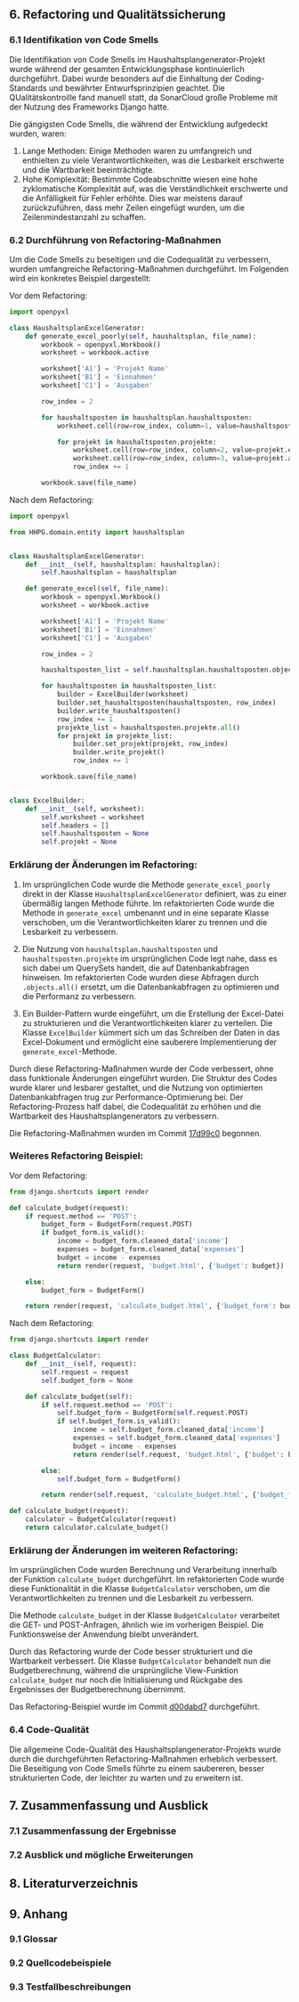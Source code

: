 ## 6. Refactoring und Qualitätssicherung

### 6.1 Identifikation von Code Smells

Die Identifikation von Code Smells im Haushaltsplangenerator-Projekt wurde während der gesamten Entwicklungsphase kontinuierlich durchgeführt. Dabei wurde besonders auf die Einhaltung der Coding-Standards und bewährter Entwurfsprinzipien geachtet. Die QUalitätskontroille fand manuell statt, da SonarCloud große Probleme mit der Nutzung des Frameworks Django hatte. 

Die gängigsten Code Smells, die während der Entwicklung aufgedeckt wurden, waren:

1. Lange Methoden: Einige Methoden waren zu umfangreich und enthielten zu viele Verantwortlichkeiten, was die Lesbarkeit erschwerte und die Wartbarkeit beeinträchtigte.
2. Hohe Komplexität: Bestimmte Codeabschnitte wiesen eine hohe zyklomatische Komplexität auf, was die Verständlichkeit erschwerte und die Anfälligkeit für Fehler erhöhte. Dies war meistens darauf zurückzuführen, dass mehr Zeilen eingefügt wurden, um die Zeilenmindestanzahl zu schaffen.

### 6.2 Durchführung von Refactoring-Maßnahmen

Um die Code Smells zu beseitigen und die Codequalität zu verbessern, wurden umfangreiche Refactoring-Maßnahmen durchgeführt. Im Folgenden wird ein konkretes Beispiel dargestellt:

Vor dem Refactoring:
```python
import openpyxl

class HaushaltsplanExcelGenerator:
    def generate_excel_poorly(self, haushaltsplan, file_name):
        workbook = openpyxl.Workbook()
        worksheet = workbook.active

        worksheet['A1'] = 'Projekt Name'
        worksheet['B1'] = 'Einnahmen'
        worksheet['C1'] = 'Ausgaben'

        row_index = 2

        for haushaltsposten in haushaltsplan.haushaltsposten:
            worksheet.cell(row=row_index, column=1, value=haushaltsposten.name)

            for projekt in haushaltsposten.projekte:
                worksheet.cell(row=row_index, column=2, value=projekt.einnahmen)
                worksheet.cell(row=row_index, column=3, value=projekt.ausgaben)
                row_index += 1

        workbook.save(file_name)
```

Nach dem Refactoring:
```python
import openpyxl

from HHPG.domain.entity import haushaltsplan


class HaushaltsplanExcelGenerator:
    def __init__(self, haushaltsplan: haushaltsplan):
        self.haushaltsplan = haushaltsplan

    def generate_excel(self, file_name):
        workbook = openpyxl.Workbook()
        worksheet = workbook.active

        worksheet['A1'] = 'Projekt Name'
        worksheet['B1'] = 'Einnahmen'
        worksheet['C1'] = 'Ausgaben'

        row_index = 2

        haushaltsposten_list = self.haushaltsplan.haushaltsposten.objects.all()

        for haushaltsposten in haushaltsposten_list:
            builder = ExcelBuilder(worksheet)
            builder.set_haushaltsposten(haushaltsposten, row_index)
            builder.write_haushaltsposten()
            row_index += 1
            projekte_list = haushaltsposten.projekte.all()
            for projekt in projekte_list:
                builder.set_projekt(projekt, row_index)
                builder.write_projekt()
                row_index += 1

        workbook.save(file_name)


class ExcelBuilder:
    def __init__(self, worksheet):
        self.worksheet = worksheet
        self.headers = []
        self.haushaltsposten = None
        self.projekt = None
```

### Erklärung der Änderungen im Refactoring:

1. Im ursprünglichen Code wurde die Methode `generate_excel_poorly` direkt in der Klasse `HaushaltsplanExcelGenerator` definiert, was zu einer übermäßig langen Methode führte. Im refaktorierten Code wurde die Methode in `generate_excel` umbenannt und in eine separate Klasse verschoben, um die Verantwortlichkeiten klarer zu trennen und die Lesbarkeit zu verbessern.

2. Die Nutzung von `haushaltsplan.haushaltsposten` und `haushaltsposten.projekte` im ursprünglichen Code legt nahe, dass es sich dabei um QuerySets handelt, die auf Datenbankabfragen hinweisen. Im refaktorierten Code wurden diese Abfragen durch `.objects.all()` ersetzt, um die Datenbankabfragen zu optimieren und die Performanz zu verbessern.

3. Ein Builder-Pattern wurde eingeführt, um die Erstellung der Excel-Datei zu strukturieren und die Verantwortlichkeiten klarer zu verteilen. Die Klasse `ExcelBuilder` kümmert sich um das Schreiben der Daten in das Excel-Dokument und ermöglicht eine sauberere Implementierung der `generate_excel`-Methode.

Durch diese Refactoring-Maßnahmen wurde der Code verbessert, ohne dass funktionale Änderungen eingeführt wurden. Die Struktur des Codes wurde klarer und lesbarer gestaltet, und die Nutzung von optimierten Datenbankabfragen trug zur Performance-Optimierung bei. Der Refactoring-Prozess half dabei, die Codequalität zu erhöhen und die Wartbarkeit des Haushaltsplangenerators zu verbessern.

Die Refactoring-Maßnahmen wurden im Commit [17d99c0](https://github.com/Lukas-Hoernle/Advanced-Software-Engineering/commit/17d99c028741bbf41664ee435aa132f23b1dc510) begonnen.

### Weiteres Refactoring Beispiel:

Vor dem Refactoring:
```python
from django.shortcuts import render

def calculate_budget(request):
    if request.method == 'POST':
        budget_form = BudgetForm(request.POST)
        if budget_form.is_valid():
            income = budget_form.cleaned_data['income']
            expenses = budget_form.cleaned_data['expenses']
            budget = income - expenses
            return render(request, 'budget.html', {'budget': budget})

    else:
        budget_form = BudgetForm()

    return render(request, 'calculate_budget.html', {'budget_form': budget_form})
```

Nach dem Refactoring:
```python
from django.shortcuts import render

class BudgetCalculator:
    def __init__(self, request):
        self.request = request
        self.budget_form = None

    def calculate_budget(self):
        if self.request.method == 'POST':
            self.budget_form = BudgetForm(self.request.POST)
            if self.budget_form.is_valid():
                income = self.budget_form.cleaned_data['income']
                expenses = self.budget_form.cleaned_data['expenses']
                budget = income - expenses
                return render(self.request, 'budget.html', {'budget': budget})

        else:
            self.budget_form = BudgetForm()

        return render(self.request, 'calculate_budget.html', {'budget_form': self.budget_form})

def calculate_budget(request):
    calculator = BudgetCalculator(request)
    return calculator.calculate_budget()
```

### Erklärung der Änderungen im weiteren Refactoring:

Im ursprünglichen Code wurden Berechnung und Verarbeitung innerhalb der Funktion `calculate_budget` durchgeführt. Im refaktorierten Code wurde diese Funktionalität in die Klasse `BudgetCalculator` verschoben, um die Verantwortlichkeiten zu trennen und die Lesbarkeit zu verbessern.

Die Methode `calculate_budget` in der Klasse `BudgetCalculator` verarbeitet die GET- und POST-Anfragen, ähnlich wie im vorherigen Beispiel. Die Funktionsweise der Anwendung bleibt unverändert.

Durch das Refactoring wurde der Code besser strukturiert und die Wartbarkeit verbessert. Die Klasse `BudgetCalculator` behandelt nun die Budgetberechnung, während die ursprüngliche View-Funktion `calculate_budget` nur noch die Initialisierung und Rückgabe des Ergebnisses der Budgetberechnung übernimmt.

Das Refactoring-Beispiel wurde im Commit [d00dabd7](https://github.com/Lukas-Hoernle/Advanced-Software-Engineering/commit/d00dabd724533037f52df2010891962bcca59fd9) durchgeführt.

### 6.4 Code-Qualität 

Die allgemeine Code-Qualität des Haushaltsplangenerator-Projekts wurde durch die durchgeführten Refactoring-Maßnahmen erheblich verbessert. Die Beseitigung von Code Smells führte zu einem saubereren, besser strukturierten Code, der leichter zu warten und zu erweitern ist.


## 7. Zusammenfassung und Ausblick
   ### 7.1 Zusammenfassung der Ergebnisse
   ### 7.2 Ausblick und mögliche Erweiterungen

## 8. Literaturverzeichnis

## 9. Anhang
   ### 9.1 Glossar
   ### 9.2 Quellcodebeispiele
   ### 9.3 Testfallbeschreibungen
